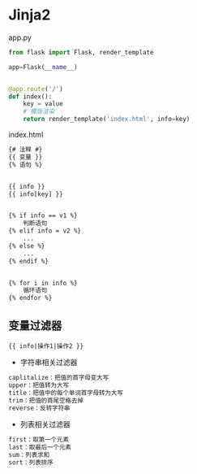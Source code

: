 # Jinja2

app.py

```python
from flask import Flask, render_template

app=Flask(__name__)


@app.route('/')
def index():
    key = value
    # 模版渲染
    return render_template('index.html', info=key)
```

index.html

```html
{# 注释 #}
{{ 变量 }}
{% 语句 %}


{{ info }}
{{ info[key] }}


{% if info == v1 %}
    判断语句
{% elif info = v2 %}
    ...
{% else %}
    ...
{% endif %}


{% for i in info %}
    循环语句
{% endfor %}
```

## 变量过滤器

`{{ info|操作1|操作2 }}`

- 字符串相关过滤器

```html
caplitalize：把值的首字母变大写
upper：把值转为大写
title：把值中的每个单词首字母转为大写
trim：把值的首尾空格去掉
reverse：反转字符串
```

- 列表相关过滤器

```html
first：取第一个元素
last：取最后一个元素
sum：列表求和
sort：列表排序
```
